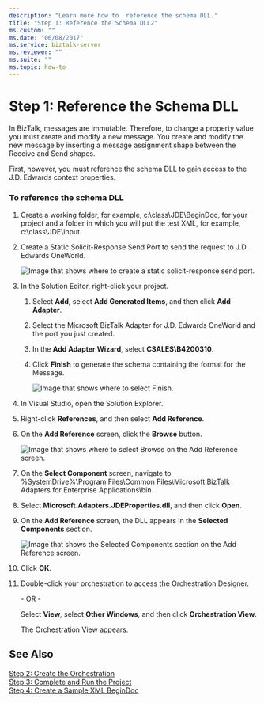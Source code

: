 ```yaml
---
description: "Learn more how to  reference the schema DLL."
title: "Step 1: Reference the Schema DLL2"
ms.custom: ""
ms.date: "06/08/2017"
ms.service: biztalk-server
ms.reviewer: ""
ms.suite: ""
ms.topic: how-to
---
```

# Step 1: Reference the Schema DLL
In BizTalk, messages are immutable. Therefore, to change a property value you must create and modify a new message. You create and modify the new message by inserting a message assignment shape between the Receive and Send shapes.  
  
 First, however, you must reference the schema DLL to gain access to the J.D. Edwards context properties.  
  
### To reference the schema DLL  
  
1. Create a working folder, for example, c:\class\JDE\BeginDoc, for your project and a folder in which you will put the test XML, for example, c:\class\JDE\input.  
  
2. Create a Static Solicit-Response Send Port to send the request to J.D. Edwards OneWorld.  
  
    ![Image that shows where to create a static solicit-response send port.](../core/media/jde-example-2waysendport-ow.gif "JDE_example_2waysendport_OW")  
  
3. In the Solution Editor, right-click your project.  
  
   1. Select **Add**, select **Add Generated Items**, and then click **Add Adapter**.  
  
   2. Select the Microsoft BizTalk Adapter for J.D. Edwards OneWorld and the port you just created.  
  
   3. In the **Add Adapter Wizard**, select **CSALES\B4200310**.  
  
   4. Click **Finish** to generate the schema containing the format for the Message.  
  
      ![Image that shows where to select Finish.](../core/media/jde-add-adapter-wizard.gif "JDE_add_adapter_wizard")  
  
4. In Visual Studio, open the Solution Explorer.  
  
5. Right-click **References**, and then select **Add Reference**.  
  
6. On the **Add Reference** screen, click the **Browse** button.  
  
    ![Image that shows where to select Browse on the Add Reference screen.](../core/media/jde-add-reference-dll.gif "JDE_add_reference_dll")  
  
7. On the **Select Component** screen, navigate to %SystemDrive%\Program Files\Common Files\Microsoft BizTalk Adapters for Enterprise Applications\bin.  
  
8. Select **Microsoft.Adapters.JDEProperties.dll**, and then click **Open**.  
  
9. On the **Add Reference** screen, the DLL appears in the **Selected Components** section.  
  
     ![Image that shows the Selected Components section on the Add Reference screen.](../core/media/jde-properties-selection.gif "JDE_properties_selection")  
  
10. Click **OK**.  
  
11. Double-click your orchestration to access the Orchestration Designer.  
  
     \- OR -  
  
     Select **View**, select **Other Windows**, and then click **Orchestration View**.  
  
     The Orchestration View appears.  
  
## See Also  
 [Step 2: Create the Orchestration](../core/step-2-create-the-orchestration1.md)   
 [Step 3: Complete and Run the Project](../core/step-3-complete-and-run-the-project2.md)   
 [Step 4: Create a Sample XML BeginDoc](../core/step-4-create-a-sample-xml-begindoc1.md)

